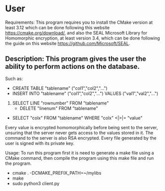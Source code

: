 # User
Requirements: This program requires you to install the CMake version at least 3.12 which can be done following this website https://cmake.org/download/, and also the SEAL Microsoft Library for Homomorphic encryption, at least version 3.4, which can be done following the guide on this website https://github.com/Microsoft/SEAL.

## Description: This program gives the user the ability to perform actions on the database.
 Such as:
 - CREATE TABLE "tablename" ("col1","col2","...")
 - INSERT INTO "tablename" ("col1","col2","...") VALUES ("val1","val2","...")
 1. SELECT LINE "rownumber" FROM "tablename"
    - DELETE "linenum" FROM "tablename"

 - SELECT "colx" FROM "tablename" WHERE "colx" <|>|= "value"
 
Every value is encrypted homomorphically before being sent to the server, unsuring that the server never gets access to the values stored in it.
The command to the server is also RSA encrypted.
Every file generated by the user is signed with its private key.

Usage: To run this program first it is need to generate a make file using a CMake command, then compile the program using this make file and run the program.
- cmake . -DCMAKE_PREFIX_PATH=~/mylibs
- make
- sudo python3 client.py
